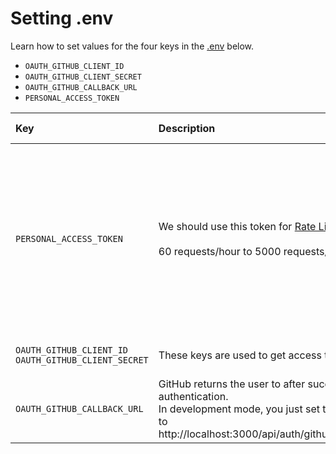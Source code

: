# Setting .env

Learn how to set values for the four keys in the [.env](../.env.example) below.

- `OAUTH_GITHUB_CLIENT_ID`
- `OAUTH_GITHUB_CLIENT_SECRET`
- `OAUTH_GITHUB_CALLBACK_URL`
- `PERSONAL_ACCESS_TOKEN`

| Key                                                       | Description                                                                                                                                                    | in used API                                                                                                        | Reference                                                                                                                                                                                                                                                                       |
| :-------------------------------------------------------- | :------------------------------------------------------------------------------------------------------------------------------------------------------------- | :----------------------------------------------------------------------------------------------------------------- | :------------------------------------------------------------------------------------------------------------------------------------------------------------------------------------------------------------------------------------------------------------------------------ |
| `PERSONAL_ACCESS_TOKEN`                                   | We should use this token for [Rate Limiting](https://developer.github.com/v3/#rate-limiting) <br/><br/>60 requests/hour to 5000 requests/hour                  | - Get user's gists<br/> - Get user's a gist<br> - Star gist(call after create gist)<br/> -Get user's starred gists | - [Create a token](https://help.github.com/articles/creating-a-personal-access-token-for-the-command-line/#creating-a-token)<br>scope: `gist`                                                                                                                                   |
| `OAUTH_GITHUB_CLIENT_ID`<br/>`OAUTH_GITHUB_CLIENT_SECRET` | These keys are used to get access token                                                                                                                        | - Login with GitHub                                                                                                | - [Create OAuth app](https://developer.github.com/apps/building-oauth-apps/creating-an-oauth-app/#creating-an-oauth-app) <br/> - [usage](https://developer.github.com/apps/building-oauth-apps/authorizing-oauth-apps/#1-users-are-redirected-to-request-their-github-identity) |
| `OAUTH_GITHUB_CALLBACK_URL`                               | GitHub returns the user to after successful authentication.<br/> In development mode, you just set the value to http://localhost:3000/api/auth/github/callback |                                                                                                                    | - [Authentication](https://developer.github.com/v3/guides/basics-of-authentication/#registering-your-app)                                                                                                                                                                       |
